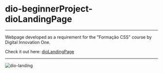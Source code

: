 # dio-beginnerProject-dioLandingPage

***

Webpage developed as a requirement for the "Formação CSS" course by Digital Innovation One.

Check it out here: [dioLandingPage](https://willson-alflen.github.io/dio-beginnerProject-dioLandingPage/)

***

![dio-landing](https://user-images.githubusercontent.com/87523872/195355843-3af78459-3dbf-4675-b150-67e3b9c3a7e4.png)
